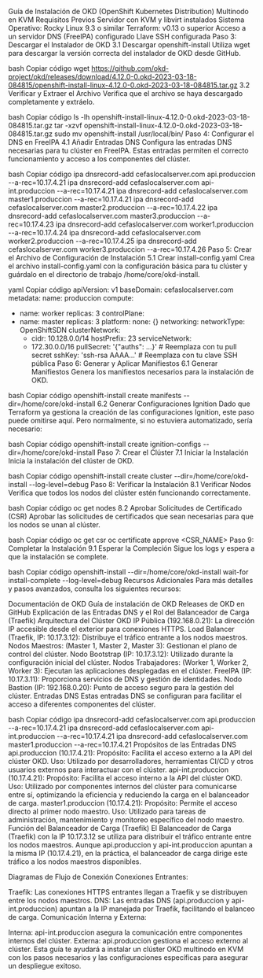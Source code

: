 Guía de Instalación de OKD (OpenShift Kubernetes Distribution) Multinodo en KVM
Requisitos Previos
Servidor con KVM y libvirt instalados
Sistema Operativo: Rocky Linux 9.3 o similar
Terraform: v0.13 o superior
Acceso a un servidor DNS (FreeIPA) configurado
Llave SSH configurada
Paso 3: Descargar el Instalador de OKD
3.1 Descargar openshift-install
Utiliza wget para descargar la versión correcta del instalador de OKD desde GitHub.

bash
Copiar código
wget https://github.com/okd-project/okd/releases/download/4.12.0-0.okd-2023-03-18-084815/openshift-install-linux-4.12.0-0.okd-2023-03-18-084815.tar.gz
3.2 Verificar y Extraer el Archivo
Verifica que el archivo se haya descargado completamente y extráelo.

bash
Copiar código
ls -lh openshift-install-linux-4.12.0-0.okd-2023-03-18-084815.tar.gz
tar -xzvf openshift-install-linux-4.12.0-0.okd-2023-03-18-084815.tar.gz
sudo mv openshift-install /usr/local/bin/
Paso 4: Configurar el DNS en FreeIPA
4.1 Añadir Entradas DNS
Configura las entradas DNS necesarias para tu clúster en FreeIPA. Estas entradas permiten el correcto funcionamiento y acceso a los componentes del clúster.

bash
Copiar código
ipa dnsrecord-add cefaslocalserver.com api.produccion --a-rec=10.17.4.21
ipa dnsrecord-add cefaslocalserver.com api-int.produccion --a-rec=10.17.4.21
ipa dnsrecord-add cefaslocalserver.com master1.produccion --a-rec=10.17.4.21
ipa dnsrecord-add cefaslocalserver.com master2.produccion --a-rec=10.17.4.22
ipa dnsrecord-add cefaslocalserver.com master3.produccion --a-rec=10.17.4.23
ipa dnsrecord-add cefaslocalserver.com worker1.produccion --a-rec=10.17.4.24
ipa dnsrecord-add cefaslocalserver.com worker2.produccion --a-rec=10.17.4.25
ipa dnsrecord-add cefaslocalserver.com worker3.produccion --a-rec=10.17.4.26
Paso 5: Crear el Archivo de Configuración de Instalación
5.1 Crear install-config.yaml
Crea el archivo install-config.yaml con la configuración básica para tu clúster y guárdalo en el directorio de trabajo /home/core/okd-install.

yaml
Copiar código
apiVersion: v1
baseDomain: cefaslocalserver.com
metadata:
  name: produccion
compute:
- name: worker
  replicas: 3
controlPlane:
- name: master
  replicas: 3
platform:
  none: {}
networking:
  networkType: OpenShiftSDN
  clusterNetwork:
  - cidr: 10.128.0.0/14
    hostPrefix: 23
  serviceNetwork:
  - 172.30.0.0/16
pullSecret: '{"auths": ...}'  # Reemplaza con tu pull secret
sshKey: 'ssh-rsa AAAA...'  # Reemplaza con tu clave SSH pública
Paso 6: Generar y Aplicar Manifiestos
6.1 Generar Manifiestos
Genera los manifiestos necesarios para la instalación de OKD.

bash
Copiar código
openshift-install create manifests --dir=/home/core/okd-install
6.2 Generar Configuraciones Ignition
Dado que Terraform ya gestiona la creación de las configuraciones Ignition, este paso puede omitirse aquí. Pero normalmente, si no estuviera automatizado, sería necesario:

bash
Copiar código
openshift-install create ignition-configs --dir=/home/core/okd-install
Paso 7: Crear el Clúster
7.1 Iniciar la Instalación
Inicia la instalación del clúster de OKD.

bash
Copiar código
openshift-install create cluster --dir=/home/core/okd-install --log-level=debug
Paso 8: Verificar la Instalación
8.1 Verificar Nodos
Verifica que todos los nodos del clúster estén funcionando correctamente.

bash
Copiar código
oc get nodes
8.2 Aprobar Solicitudes de Certificado (CSR)
Aprobar las solicitudes de certificados que sean necesarias para que los nodos se unan al clúster.

bash
Copiar código
oc get csr
oc certificate approve <CSR_NAME>
Paso 9: Completar la Instalación
9.1 Esperar la Compleción
Sigue los logs y espera a que la instalación se complete.

bash
Copiar código
openshift-install --dir=/home/core/okd-install wait-for install-complete --log-level=debug
Recursos Adicionales
Para más detalles y pasos avanzados, consulta los siguientes recursos:

Documentación de OKD
Guía de instalación de OKD
Releases de OKD en GitHub
Explicación de las Entradas DNS y el Rol del Balanceador de Carga (Traefik)
Arquitectura del Clúster OKD
IP Pública (192.168.0.21): La dirección IP accesible desde el exterior para conexiones HTTPS.
Load Balancer (Traefik, IP: 10.17.3.12): Distribuye el tráfico entrante a los nodos maestros.
Nodos Maestros: (Master 1, Master 2, Master 3): Gestionan el plano de control del clúster.
Nodo Bootstrap (IP: 10.17.3.12): Utilizado durante la configuración inicial del clúster.
Nodos Trabajadores: (Worker 1, Worker 2, Worker 3): Ejecutan las aplicaciones desplegadas en el clúster.
FreeIPA (IP: 10.17.3.11): Proporciona servicios de DNS y gestión de identidades.
Nodo Bastion (IP: 192.168.0.20): Punto de acceso seguro para la gestión del clúster.
Entradas DNS
Estas entradas DNS se configuran para facilitar el acceso a diferentes componentes del clúster.

bash
Copiar código
ipa dnsrecord-add cefaslocalserver.com api.produccion --a-rec=10.17.4.21
ipa dnsrecord-add cefaslocalserver.com api-int.produccion --a-rec=10.17.4.21
ipa dnsrecord-add cefaslocalserver.com master1.produccion --a-rec=10.17.4.21
Propósitos de las Entradas DNS
api.produccion (10.17.4.21):
Propósito: Facilita el acceso externo a la API del clúster OKD.
Uso: Utilizado por desarrolladores, herramientas CI/CD y otros usuarios externos para interactuar con el clúster.
api-int.produccion (10.17.4.21):
Propósito: Facilita el acceso interno a la API del clúster OKD.
Uso: Utilizado por componentes internos del clúster para comunicarse entre sí, optimizando la eficiencia y reduciendo la carga en el balanceador de carga.
master1.produccion (10.17.4.21):
Propósito: Permite el acceso directo al primer nodo maestro.
Uso: Utilizado para tareas de administración, mantenimiento y monitoreo específico del nodo maestro.
Función del Balanceador de Carga (Traefik)
El Balanceador de Carga (Traefik) con la IP 10.17.3.12 se utiliza para distribuir el tráfico entrante entre los nodos maestros. Aunque api.produccion y api-int.produccion apuntan a la misma IP (10.17.4.21), en la práctica, el balanceador de carga dirige este tráfico a los nodos maestros disponibles.

Diagramas de Flujo de Conexión
Conexiones Entrantes:

Traefik: Las conexiones HTTPS entrantes llegan a Traefik y se distribuyen entre los nodos maestros.
DNS: Las entradas DNS (api.produccion y api-int.produccion) apuntan a la IP manejada por Traefik, facilitando el balanceo de carga.
Comunicación Interna y Externa:

Interna: api-int.produccion asegura la comunicación entre componentes internos del clúster.
Externa: api.produccion gestiona el acceso externo al clúster.
Esta guía te ayudará a instalar un clúster OKD multinodo en KVM con los pasos necesarios y las configuraciones específicas para asegurar un despliegue exitoso.